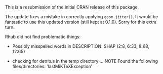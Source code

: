 This is a resubmission of the initial CRAN release of this package.

The update fixes a mistake in correctly applying `geom_jitter()`. It would be fantastic to use this updated version (still kept at 0.1.0). Sorry for this extra turn.

Rhub did not find problematic things:

* Possibly misspelled words in DESCRIPTION:
  SHAP (2:8, 6:33, 8:68, 12:65)
  
* checking for detritus in the temp directory ... NOTE
Found the following files/directories:
  'lastMiKTeXException'
